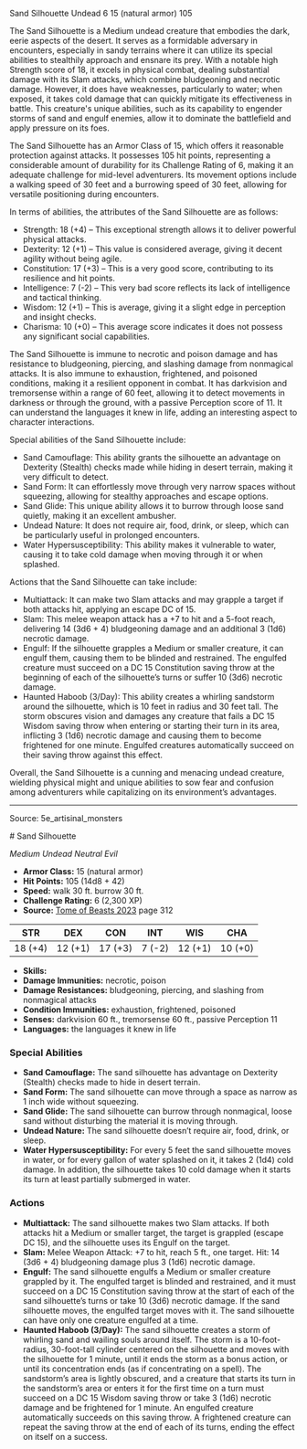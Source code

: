 <MonsterName/>Sand Silhouette</MonsterName>
<CreatureType/>Undead</CreatureType>
<CR/>6</CR>
<AC/>15 (natural armor)</AC>
<HP/>105</HP>
<summary>The Sand Silhouette is a Medium undead creature that embodies the dark, eerie aspects of the desert. It serves as a formidable adversary in encounters, especially in sandy terrains where it can utilize its special abilities to stealthily approach and ensnare its prey. With a notable high Strength score of 18, it excels in physical combat, dealing substantial damage with its Slam attacks, which combine bludgeoning and necrotic damage. However, it does have weaknesses, particularly to water; when exposed, it takes cold damage that can quickly mitigate its effectiveness in battle. This creature's unique abilities, such as its capability to engender storms of sand and engulf enemies, allow it to dominate the battlefield and apply pressure on its foes.</summary>

<detail>

The Sand Silhouette has an Armor Class of 15, which offers it reasonable protection against attacks. It possesses 105 hit points, representing a considerable amount of durability for its Challenge Rating of 6, making it an adequate challenge for mid-level adventurers. Its movement options include a walking speed of 30 feet and a burrowing speed of 30 feet, allowing for versatile positioning during encounters. 

In terms of abilities, the attributes of the Sand Silhouette are as follows:
- Strength: 18 (+4) – This exceptional strength allows it to deliver powerful physical attacks.
- Dexterity: 12 (+1) – This value is considered average, giving it decent agility without being agile.
- Constitution: 17 (+3) – This is a very good score, contributing to its resilience and hit points.
- Intelligence: 7 (-2) – This very bad score reflects its lack of intelligence and tactical thinking.
- Wisdom: 12 (+1) – This is average, giving it a slight edge in perception and insight checks.
- Charisma: 10 (+0) – This average score indicates it does not possess any significant social capabilities.

The Sand Silhouette is immune to necrotic and poison damage and has resistance to bludgeoning, piercing, and slashing damage from nonmagical attacks. It is also immune to exhaustion, frightened, and poisoned conditions, making it a resilient opponent in combat. It has darkvision and tremorsense within a range of 60 feet, allowing it to detect movements in darkness or through the ground, with a passive Perception score of 11. It can understand the languages it knew in life, adding an interesting aspect to character interactions.

Special abilities of the Sand Silhouette include:
- Sand Camouflage: This ability grants the silhouette an advantage on Dexterity (Stealth) checks made while hiding in desert terrain, making it very difficult to detect.
- Sand Form: It can effortlessly move through very narrow spaces without squeezing, allowing for stealthy approaches and escape options.
- Sand Glide: This unique ability allows it to burrow through loose sand quietly, making it an excellent ambusher.
- Undead Nature: It does not require air, food, drink, or sleep, which can be particularly useful in prolonged encounters.
- Water Hypersusceptibility: This ability makes it vulnerable to water, causing it to take cold damage when moving through it or when splashed.

Actions that the Sand Silhouette can take include:
- Multiattack: It can make two Slam attacks and may grapple a target if both attacks hit, applying an escape DC of 15.
- Slam: This melee weapon attack has a +7 to hit and a 5-foot reach, delivering 14 (3d6 + 4) bludgeoning damage and an additional 3 (1d6) necrotic damage.
- Engulf: If the silhouette grapples a Medium or smaller creature, it can engulf them, causing them to be blinded and restrained. The engulfed creature must succeed on a DC 15 Constitution saving throw at the beginning of each of the silhouette’s turns or suffer 10 (3d6) necrotic damage.
- Haunted Haboob (3/Day): This ability creates a whirling sandstorm around the silhouette, which is 10 feet in radius and 30 feet tall. The storm obscures vision and damages any creature that fails a DC 15 Wisdom saving throw when entering or starting their turn in its area, inflicting 3 (1d6) necrotic damage and causing them to become frightened for one minute. Engulfed creatures automatically succeed on their saving throw against this effect.

Overall, the Sand Silhouette is a cunning and menacing undead creature, wielding physical might and unique abilities to sow fear and confusion among adventurers while capitalizing on its environment’s advantages.</detail>



---

Source: 5e_artisinal_monsters

<statblock>
# Sand Silhouette

*Medium* *Undead* *Neutral Evil*

- **Armor Class:** 15 (natural armor)
- **Hit Points:** 105 (14d8 + 42)
- **Speed:** walk 30 ft. burrow 30 ft.
- **Challenge Rating:** 6 (2,300 XP)
- **Source:** [Tome of Beasts 2023](https://koboldpress.com/kpstore/product/tome-of-beasts-1-2023-edition/) page 312

| STR | DEX | CON | INT | WIS | CHA |
| --- | --- | --- | --- | --- | --- |
| 18 (+4) | 12 (+1) | 17 (+3) | 7 (-2) | 12 (+1) | 10 (+0) |

- **Skills:** 
- **Damage Immunities:** necrotic, poison
- **Damage Resistances:** bludgeoning, piercing, and slashing from nonmagical attacks
- **Condition Immunities:** exhaustion, frightened, poisoned
- **Senses:** darkvision 60 ft., tremorsense 60 ft., passive Perception 11
- **Languages:** the languages it knew in life

### Special Abilities

- **Sand Camouflage:** The sand silhouette has advantage on Dexterity (Stealth) checks made to hide in desert terrain.
- **Sand Form:** The sand silhouette can move through a space as narrow as 1 inch wide without squeezing.
- **Sand Glide:** The sand silhouette can burrow through nonmagical, loose sand without disturbing the material it is moving through.
- **Undead Nature:** The sand silhouette doesn’t require air, food, drink, or sleep.
- **Water Hypersusceptibility:** For every 5 feet the sand silhouette moves in water, or for every gallon of water splashed on it, it takes 2 (1d4) cold damage. In addition, the silhouette takes 10 cold damage when it starts its turn at least partially submerged in water.

### Actions

- **Multiattack:** The sand silhouette makes two Slam attacks. If both attacks hit a Medium or smaller target, the target is grappled (escape DC 15), and the silhouette uses its Engulf on the target.
- **Slam:** Melee Weapon Attack: +7 to hit, reach 5 ft., one target. Hit: 14 (3d6 + 4) bludgeoning damage plus 3 (1d6) necrotic damage.
- **Engulf:** The sand silhouette engulfs a Medium or smaller creature grappled by it. The engulfed target is blinded and restrained, and it must succeed on a DC 15 Constitution saving throw at the start of each of the sand silhouette’s turns or take 10 (3d6) necrotic damage. If the sand silhouette moves, the engulfed target moves with it. The sand silhouette can have only one creature engulfed at a time.
- **Haunted Haboob (3/Day):** The sand silhouette creates a storm of whirling sand and wailing souls around itself. The storm is a 10-foot-radius, 30-foot-tall cylinder centered on the silhouette and moves with the silhouette for 1 minute, until it ends the storm as a bonus action, or until its concentration ends (as if concentrating on a spell). The sandstorm’s area is lightly obscured, and a creature that starts its turn in the sandstorm’s area or enters it for the first time on a turn must succeed on a DC 15 Wisdom saving throw or take 3 (1d6) necrotic damage and be frightened for 1 minute. An engulfed creature automatically succeeds on this saving throw. A frightened creature can repeat the saving throw at the end of each of its turns, ending the effect on itself on a success.
</statblock>


